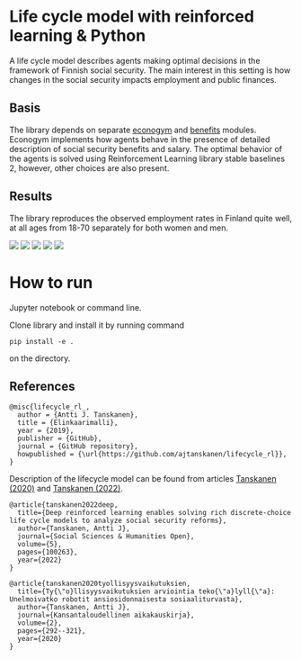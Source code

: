 # Life cycle model with reinforced learning & Python

A life cycle model describes agents making optimal decisions in the framework of 
Finnish social security. The main interest in this setting is how changes in the social security
impacts employment and public finances.

## Basis

The library depends on separate <a href='https://github.com/ajtanskanen/econogym'>econogym</a> and 
<a href='https://github.com/ajtanskanen/benefits'>benefits</a> modules. Econogym
implements how agents behave in the presence of detailed description of social security benefits and salary.
The optimal  behavior of the agents is solved using Reinforcement Learning library stable baselines 2, however,
other choices are also present.

## Results

The library reproduces the observed employment rates in Finland quite well, at all ages
from 18-70 separately for both women and men. 

<img src='https://github.com/ajtanskanen/lifecycle_rl/images/kuva1a.png'>

<img src='https://github.com/ajtanskanen/lifecycle_rl/images/kuva1a.png'>

<img src='https://github.com/ajtanskanen/lifecycle_rl/images/kuva1a.png'>

<img src='https://github.com/ajtanskanen/lifecycle_rl/images/kuva1a.png'>

<img src='https://github.com/ajtanskanen/lifecycle_rl/images/kuva1a.png'>

# How to run

Jupyter notebook or command line.

Clone library and install it by running command 

    pip install -e .

on the directory.

## References

	@misc{lifecycle_rl_,
	  author = {Antti J. Tanskanen},
	  title = {Elinkaarimalli},
	  year = {2019},
	  publisher = {GitHub},
	  journal = {GitHub repository},
	  howpublished = {\url{https://github.com/ajtanskanen/lifecycle_rl}},
	}

Description of the lifecycle model can be found from articles 
<a href='https://www.taloustieteellinenyhdistys.fi/wp-content/uploads/2020/06/KAK_2_2020_WEB-94-123.pdf'>Tanskanen (2020)</a> and 
<a href='https://www.sciencedirect.com/science/article/pii/S2590291122000171'>Tanskanen (2022)</a>.

    @article{tanskanen2022deep,
      title={Deep reinforced learning enables solving rich discrete-choice life cycle models to analyze social security reforms},
      author={Tanskanen, Antti J},
      journal={Social Sciences & Humanities Open},
      volume={5},
      pages={100263},
      year={2022}
    }
    
    @article{tanskanen2020tyollisyysvaikutuksien,
      title={Ty{\"o}llisyysvaikutuksien arviointia teko{\"a}lyll{\"a}: Unelmoivatko robotit ansiosidonnaisesta sosiaaliturvasta},
      author={Tanskanen, Antti J},
      journal={Kansantaloudellinen aikakauskirja},
      volume={2},
      pages={292--321},
      year={2020}
    }